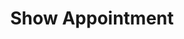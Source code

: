 ---
title: Show Appointment
excerpt: Returns a single Appointment
api:
  file: sycle.json
  operationId: appointmentShow
hidden: false
---